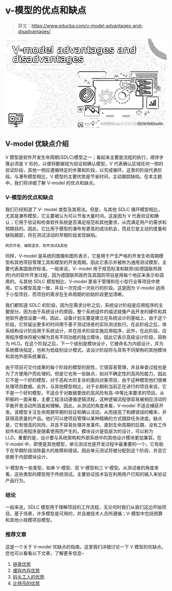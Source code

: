 # v-模型的优点和缺点

> 原文：<https://www.educba.com/v-model-advantages-and-disadvantages/>

![V-model advantages and disadvantages](img/b483e8b99f86a45e4136e89d1c08a265.png)



## V-model 优缺点介绍

V 模型是软件开发生命周期(SDLC)模型之一；看起来主要是流程的执行，顺序步骤必须是 V 形的，以便将数据视为验证和确认模型。V 代表确认区域任何一侧的验证阶段，其他一侧应遵循特定的步骤和阶段，以完成循环。这里的阶段代表阶段。与瀑布模型相比，V 模型的主要优势是节省时间，主动跟踪缺陷。在本主题中，我们将详细了解 V-model 的优点和缺点。

### V-模型的优点和缺点

我们已经知道了 V- model 类型及其用法。但是，与其他 SDLC 循环模型相比，尤其是瀑布模型，它主要被认为可以节省大量时间。这是因为 V 代表验证和确认；它用于验证和检查软件系统是否满足规范和其他要求，从而满足用户的需求和预期目的。因此，它比用于模型的瀑布有更高的成功机会，而且它是主动的度量和缺陷跟踪，将在测试活动的早期阶段发现缺陷。

<small>网页开发、编程语言、软件测试&其他</small>

同样，V-model 是系统的图像和图形表示，它是用于产生严格的开发生命周期模型和其他项目管理工具和模型的开发周期。因此它表示并被称为通用测试模型，主要代表美国政府标准。一般来说，V- model 用于规范标准和联邦(如德国联邦政府)内的软件开发过程，因为德国联邦政府及其国防项目是用每个地区来表示和调用的。与其他 SDLC 模型相比，V-model 更易于管理和在小型行业等项目中使用。它与模型高度一致，并且一次完成一次执行的阶段。这是因为 V-model 适用于小型项目，而项目的需求在生命周期的初始阶段更加清晰。

我们都知道 SDLC 的阶段，因为在需求分析之后，系统设计阶段是应用程序的主要部分。因为由于系统设计的原因，整个系统组件的描述就像产品开发的硬件和其他软件通信设置一样。因此，设备计划主要是建立在系统设计的基础上，由于这个阶段，它将留出更多的时间用于基于测试场景的实际测试执行。在此阶段之后，体系结构设计阶段用于系统设计，并在技术阶段实施应用程序，此外，在此阶段，应用程序模块将被分解为具有不同功能的独立模块，因此它表示高级设计阶段，简称为 HLD。在这个阶段之后，下一个级别是模块设计，它被命名为内部设计，并为系统模块指定，也称为低级别设计模式。该设计阶段将与具有不同架构的其他模块和其他外部系统兼容。

由于项目可交付成果的每个阶段的模型的刚性，它很容易管理，并且审查过程也是为了方便用户而处理的。但是它也有一些缺点，如对不确定性的高风险能力，因此它不是一个好的模型，对于高和大的复杂的面向对象项目，由于这种模型他们很难处理项目数据。此外，与其他模型相比，对于长期和当前正在进行的项目来说，它不是一个好的模型，不适合于对数据更改的高风险有高-中等比率要求的项目。从积极的一面来看，主要工程活动遵循逻辑流程，这种逻辑流程很容易被相应活动的平衡开发活动所涵盖和理解。因此，从测试的角度来看，V-model 不适合捕获开发。该模型关注生命周期早期的验证和确认活动，从而提高了构建错误的概率，并获得高质量的产品。他们可以使项目管理以某种精确的方式跟踪任务进度。缺点是，它有很高的风险，并且不容易处理并发事件。直到生命周期的后期，没有工作软件和应用程序是随着使用而产生的。模块设计是低层次的设计，可以称为 LLD。重要的是，设计要与系统架构和外部系统中的其他设计模块更加兼容。在 V-model 中，即使是其他模型，单元测试也是开发过程中最重要的一个。它有助于在早期阶段消除最大的故障和错误。因此单元测试将被分配到这个阶段，并且它依赖于内部模块设计。

V-模型有一些类型，如单 V-模型、双 V-模型和三 V-模型。从测试者的角度来看，这些类型的模型用于传统测试。主要验证技术旨在利用用户已知的输入来验证产品行为。

### 结论

一般来说，SDLC 模型用于理解项目的工作流程，无论何时我们从我们这边开始项目。基于场景，许多模型是可用的，并且被技术人员所遵循；V-模型中包括预算和其他小规模项目模型。

### 推荐文章

这是一个关于 V-model 优缺点的指南。这里我们详细讨论一下 V 模型的优缺点。您也可以看看以下文章，了解更多信息–

1.  [链表优势](https://www.educba.com/linked-list-advantages/)
2.  [缓存内存优势](https://www.educba.com/cache-memory-advantages/)
3.  [码头工人的优势](https://www.educba.com/advantages-of-docker/)
4.  [比特币的优势](https://www.educba.com/advantages-of-bitcoin/)





